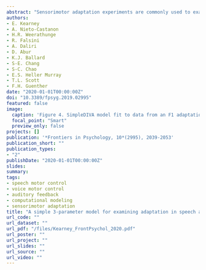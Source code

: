 ```yaml
---
abstract: "Sensorimotor adaptation experiments are commonly used to examine motor learning behavior and to uncover information about the underlying control mechanisms of many motor behaviors, including speech production. In the speech and voice domains, aspects of the acoustic signal are shifted/perturbed over time via auditory feedback manipulations. In response, speakers alter their production in the opposite direction of the shift so that their perceived production is closer to what they intended. This process relies on a combination of feedback and feedforward control mechanisms that are difficult to disentangle. The current study describes and tests a simple 3-parameter mathematical model that quantifies the relative contribution of feedback and feedforward control mechanisms to sensorimotor adaptation. The model is a simplified version of the DIVA model, an adaptive neural network model of speech motor control. The three fitting parameters of SimpleDIVA are associated with the three key subsystems involved in speech motor control, namely auditory feedback control, somatosensory feedback control, and feedforward control. The model is tested through computer simulations that identify optimal model fits to six existing sensorimotor adaptation datasets. We show its utility in (1) interpreting the results of adaptation experiments involving the first and second formant frequencies as well as fundamental frequency; (2) assessing the effects of masking noise in adaptation paradigms; (3) fitting more than one perturbation dimension simultaneously; (4) examining sensorimotor adaptation at different timepoints in the production signal; and (5) quantitatively predicting responses in one experiment using parameters derived from another experiment. The model simulations produce excellent fits to real data across different types of perturbations and experimental paradigms (mean correlation between data and model fits across all six studies = .95 ± .02). The model parameters provide a mechanistic explanation for the behavioral responses to the adaptation paradigm that are not readily available from the behavioral responses alone. Overall, SimpleDIVA offers new insights into speech and voice motor control and has the potential to inform future directions of speech rehabilitation research in disordered populations. Simulation software, including an easy-to-use graphical user interface, is publicly available to facilitate the use of the model in future studies."
authors:
- E. Kearney
- A. Nieto-Castanon
- H.R. Weerathunge
- R. Falsini
- A. Daliri
- D. Abur
- K.J. Ballard
- S-E. Chang
- S-C. Chao
- E.S. Heller Murray
- T.L. Scott
- F.H. Guenther
date: "2020-01-01T00:00:00Z"
doi: "10.3389/fpsyg.2019.02995"
featured: false
image:
  caption: 'Figure 4. SimpleDIVA model fit to data from an F1 adaptation paradigm'
  focal_point: "Smart"
  preview_only: false
projects: []
publication: '*Frontiers in Psychology, 10*(2995), 2039-2053'
publication_short: ""
publication_types:
- "2"
publishDate: "2020-01-01T00:00:00Z"
slides: 
summary:
tags:
- speech motor control
- voice motor control
- auditory feedback
- computational modeling
- sensorimotor adaptation
title: "A simple 3-parameter model for examining adaptation in speech and voice production"
url_code: ""
url_dataset: ""
url_pdf: "/files/Kearney_FrontPsychol_2020.pdf"
url_poster: ""
url_project: ""
url_slides: ""
url_source: ""
url_video: ""
---
```

